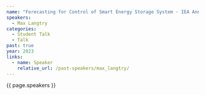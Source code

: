 ```yaml
---
name: "Forecasting for Control of Smart Energy Storage System - IEA Annex 37 Sub-task A"
speakers:
  - Max Langtry
categories:
  - Student Talk
  - Talk
past: true
year: 2023
links:
  - name: Speaker
    relative_url: /past-speakers/max_langtry/
---
```

{{ page.speakers }}

